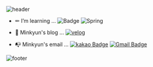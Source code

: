 ![header](https://capsule-render.vercel.app/api?type=wave&color=auto&height=300&section=header&text=Hi%20MinKyun🤗&fontSize=90&animation=twinkling&fontAlignY=40)


   - ✏ I’m learning ... ![Badge](https://img.shields.io/badge/-Java-orange) ![Spring](https://img.shields.io/badge/-Spring-brightgreen)

   - 🎨 Minkyun's blog ... [![velog](https://img.shields.io/badge/velog-11B48A?style=flat-square&logo=Vimeo&logoColor=white&link=https://velog.io/@happymink)](https://velog.io/@happymink)

   - 📭 Minkyun's email ... [![kakao Badge](https://img.shields.io/badge/KakaoMail-FFCD00?style=flat-square&logo=KaKaoTalk&logoColor=white&link=mailto:minkyun@kakao.com)](mailto:minkyun@kakao.com) [![Gmail Badge](https://img.shields.io/badge/Gmail-d14836?style=flat-square&logo=Gmail&logoColor=white&link=mailto:dlalsrns40@gmail.com)](mailto:dlalsrns40@gmail.com)






![footer](https://capsule-render.vercel.app/api?section=footer)
